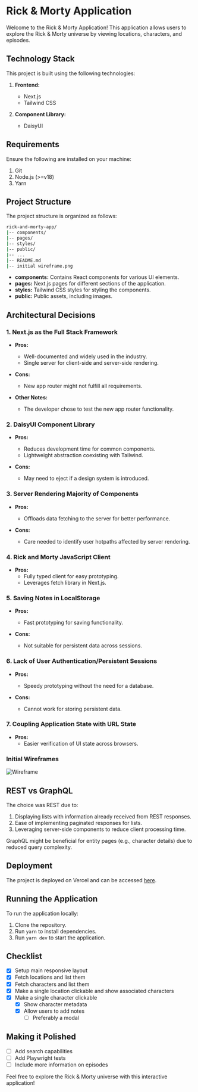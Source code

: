 # Rick & Morty Application

Welcome to the Rick & Morty Application! This application allows users to explore the Rick & Morty universe by viewing locations, characters, and episodes.

## Technology Stack

This project is built using the following technologies:

1. **Frontend:**
   - Next.js
   - Tailwind CSS

2. **Component Library:**
   - DaisyUI

## Requirements

Ensure the following are installed on your machine:

1. Git
2. Node.js (>=v18)
3. Yarn

## Project Structure

The project structure is organized as follows:

```bash
rick-and-morty-app/
|-- components/
|-- pages/
|-- styles/
|-- public/
|-- ...
|-- README.md
|-- initial wireframe.png
```

- **components:** Contains React components for various UI elements.
- **pages:** Next.js pages for different sections of the application.
- **styles:** Tailwind CSS styles for styling the components.
- **public:** Public assets, including images.

## Architectural Decisions

### 1. Next.js as the Full Stack Framework

- **Pros:**
  - Well-documented and widely used in the industry.
  - Single server for client-side and server-side rendering.
  
- **Cons:**
  - New app router might not fulfill all requirements.

- **Other Notes:**
  - The developer chose to test the new app router functionality.

### 2. DaisyUI Component Library

- **Pros:**
  - Reduces development time for common components.
  - Lightweight abstraction coexisting with Tailwind.

- **Cons:**
  - May need to eject if a design system is introduced.

### 3. Server Rendering Majority of Components

- **Pros:**
  - Offloads data fetching to the server for better performance.
  
- **Cons:**
  - Care needed to identify user hotpaths affected by server rendering.

### 4. Rick and Morty JavaScript Client

- **Pros:**
  - Fully typed client for easy prototyping.
  - Leverages fetch library in Next.js.

### 5. Saving Notes in LocalStorage

- **Pros:**
  - Fast prototyping for saving functionality.

- **Cons:**
  - Not suitable for persistent data across sessions.

### 6. Lack of User Authentication/Persistent Sessions

- **Pros:**
  - Speedy prototyping without the need for a database.

- **Cons:**
  - Cannot work for storing persistent data.

### 7. Coupling Application State with URL State

- **Pros:**
  - Easier verification of UI state across browsers.

### Initial Wireframes

![Wireframe](initial%20wireframe.png)

## REST vs GraphQL

The choice was REST due to:

1. Displaying lists with information already received from REST responses.
2. Ease of implementing paginated responses for lists.
3. Leveraging server-side components to reduce client processing time.

GraphQL might be beneficial for entity pages (e.g., character details) due to reduced query complexity.

## Deployment

The project is deployed on Vercel and can be accessed [here](https://rick-and-morty-agency.vercel.app/).

## Running the Application

To run the application locally:

1. Clone the repository.
2. Run `yarn` to install dependencies.
3. Run `yarn dev` to start the application.

## Checklist

- [x] Setup main responsive layout
- [x] Fetch locations and list them
- [x] Fetch characters and list them
- [x] Make a single location clickable and show associated characters
- [x] Make a single character clickable
  - [x] Show character metadata
  - [x] Allow users to add notes
    - [ ] Preferably a modal

## Making it Polished

- [ ] Add search capabilities
- [ ] Add Playwright tests
- [ ] Include more information on episodes

Feel free to explore the Rick & Morty universe with this interactive application!